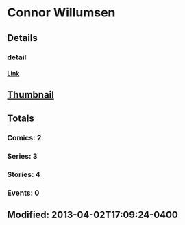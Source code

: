 # Connor  Willumsen 
## Details
### detail
#### [Link](http://marvel.com/comics/creators/11725/connor_willumsen?utm_campaign=apiRef&utm_source=225578a89fc76f3d20fbffda5d17a88d)
## [Thumbnail](http://i.annihil.us/u/prod/marvel/i/mg/b/40/image_not_available.jpg)
## Totals
### Comics: 2
### Series: 3
### Stories: 4
### Events: 0
## Modified: 2013-04-02T17:09:24-0400